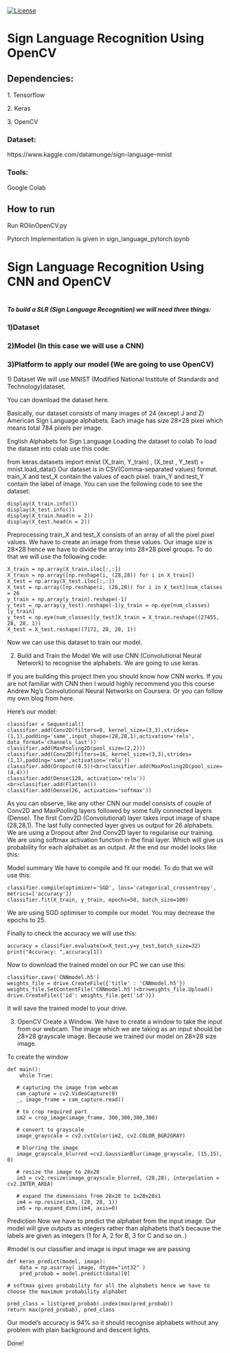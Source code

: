[![License](https://img.shields.io/badge/License-Apache_2.0-blue.svg)](https://opensource.org/licenses/Apache-2.0)
<h1>Sign Language Recognition Using OpenCV</h1>
<h2>Dependencies:</h2>
  <p>1. Tensorflow</p>
  <p>2. Keras</p>
  <p>3. OpenCV</p>
  
  
<h3>Dataset:</h3>
<link>https://www.kaggle.com/datamunge/sign-language-mnist</link>

<h3>Tools:</h3>
  <p>Google Colab</p>

<h2>How to run</h2>
<p>Run ROIinOpenCV.py</p>
Pytorch Implementation is given in sign_language_pytorch.ipynb


<h1>Sign Language Recognition Using CNN and OpenCV<h1>

<h5>To build a SLR (Sign Language Recognition) we will need three things:
</h5>

<h3>1)Dataset</h3>
<h3>2)Model (In this case we will use a CNN)</h3>
<h3>3)Platform to apply our model (We are going to use OpenCV)
</h3>


<p>1) Dataset
We will use MNIST (Modified National Institute of Standards and Technology)dataset.

You can download the dataset here.

Basically, our dataset consists of many images of 24 (except J and Z) American Sign Language alphabets. Each image has size 28×28 pixel which means total 784 pixels per image.


English Alphabets for Sign Language
Loading the dataset to colab
To load the dataset into colab use this code:

from keras.datasets import mnist
(X_train, Y_train) , (X_test , Y_test) = mnist.load_data()
Our dataset is in CSV(Comma-separated values) format. train_X and test_X contain the values of each pixel. train_Y and test_Y contain the label of image. You can use the following code to see the dataset:



    display(X_train.info())
    display(X_test.info())
    display(X_train.head(n = 2))
    display(X_test.head(n = 2))


Preprocessing
train_X and test_X consists of an array of all the pixel pixel values. We have to create an image from these values. Our image size is 28×28 hence we have to divide the array into 28×28 pixel groups. To do that we will use the following code:


    X_train = np.array(X_train.iloc[:,:])
    X_train = np.array([np.reshape(i, (28,28)) for i in X_train])
    X_test = np.array(X_test.iloc[:,:])
    X_test = np.array([np.reshape(i, (28,28)) for i in X_test])num_classes = 26
    y_train = np.array(y_train).reshape(-1)
    y_test = np.array(y_test).reshape(-1)y_train = np.eye(num_classes)[y_train]
    y_test = np.eye(num_classes)[y_test]X_train = X_train.reshape((27455, 28, 28, 1))
    X_test = X_test.reshape((7172, 28, 28, 1))

Now we can use this dataset to train our model.

2) Build and Train the Model
We will use CNN (Convolutional Neural Network) to recognise the alphabets. We are going to use keras.

If you are building this project then you should know how CNN works. If you are not familiar with CNN then I would highly recommend you this course Andrew Ng’s Convolutional Neural Networks on Coursera. Or you can follow my own blog from here.


Here’s our model:

    classifier = Sequential()
    classifier.add(Conv2D(filters=8, kernel_size=(3,3),strides=(1,1),padding='same',input_shape=(28,28,1),activation='relu', data_format='channels_last'))
    classifier.add(MaxPooling2D(pool_size=(2,2)))
    classifier.add(Conv2D(filters=16, kernel_size=(3,3),strides=(1,1),padding='same',activation='relu'))
    classifier.add(Dropout(0.5))<br>classifier.add(MaxPooling2D(pool_size=(4,4)))
    classifier.add(Dense(128, activation='relu'))<br>classifier.add(Flatten())
    classifier.add(Dense(26, activation='softmax'))

As you can observe, like any other CNN our model consists of couple of Conv2D and MaxPooling layers followed by some fully connected layers (Dense).
The first Conv2D (Convolutional) layer takes input image of shape (28,28,1). The last fully connected layer gives us output for 26 alphabets.
We are using a Dropout after 2nd Conv2D layer to regularise our training.
We are using softmax activation function in the final layer. Which will give us probability for each alphabet as an output.
At the end our model looks like this:


Model summary
We have to compile and fit our model. To do that we will use this:




    classifier.compile(optimizer='SGD', loss='categorical_crossentropy', metrics=['accuracy'])
    classifier.fit(X_train, y_train, epochs=50, batch_size=100)


We are using SGD optimiser to compile our model. You may decrease the epochs to 25.

Finally to check the accuracy we will use this:



    accuracy = classifier.evaluate(x=X_test,y=y_test,batch_size=32)
    print("Accuracy: ",accuracy[1])


Now to download the trained model on our PC we can use this:


    classifier.save('CNNmodel.h5')
    weights_file = drive.CreateFile({'title' : 'CNNmodel.h5'})
    weights_file.SetContentFile('CNNmodel.h5')<br>weights_file.Upload()
    drive.CreateFile({'id': weights_file.get('id')})


It will save the trained model to your drive.

3) OpenCV
Create a Window.
We have to create a window to take the input from our webcam. The image which we are taking as an input should be 28×28 grayscale image. Because we trained our model on 28×28 size image.

To create the window


    def main():
        while True:  

       # capturing the image from webcam 
       cam_capture = cv2.VideoCapture(0)
       _, image_frame = cam_capture.read()
  
       # to crop required part
       im2 = crop_image(image_frame, 300,300,300,300)

       # convert to grayscale 
       image_grayscale = cv2.cvtColor(im2, cv2.COLOR_BGR2GRAY)
    
       # blurring the image 
       image_grayscale_blurred =cv2.GaussianBlur(image_grayscale, (15,15), 0)

       # resize the image to 28x28
       im3 = cv2.resize(image_grayscale_blurred, (28,28), interpolation = cv2.INTER_AREA)

       # expand the dimensions from 28x28 to 1x28x28x1
       im4 = np.resize(im3, (28, 28, 1))
       im5 = np.expand_dims(im4, axis=0)


Prediction
Now we have to predict the alphabet from the input image. Our model will give outputs as integers rather than alphabets that’s because the labels are given as integers (1 for A, 2 for B, 3 for C and so on..)


#model is our classifier and image is input image we are passing
 
    
    def keras_predict(model, image):
        data = np.asarray( image, dtype="int32" )
        pred_probab = model.predict(data)[0]
    
    # softmax gives probability for all the alphabets hence we have to choose the maximum probability alphabet
    
    pred_class = list(pred_probab).index(max(pred_probab))
    return max(pred_probab), pred_class
Our model’s accuracy is 94% so it should recognise alphabets without any problem with plain background and descent lights.

Done!
</p>

